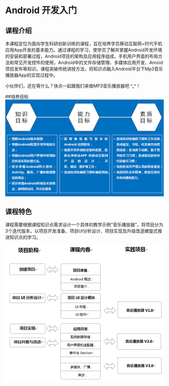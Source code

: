 # Android 开发入门

## 课程介绍

本课程定位为面向学生科研创新训练的课程，旨在培养学员移动互联网+时代手机应用App开发的基本能力。通过课程的学习，使学员了解并掌握Android开发环境的安装和部署过程，Android项目的架构及应用程序组成，手机用户界面的布局方法和常见开发控件的使用，Android中的文件存储管理、多媒体应用开发、Anroid项目发布等知识。课程突破传统讲授方法，将知识点融入Android平台下Mp3音乐播放器App的实现过程中。

小伙伴们，还在等什么？快点一起跟我们来做MP3音乐播放器吧  ^_^！

##培养目标
![training_target.png](/images/introduce/training_target.png)

## 课程特色
课程需要根据课程知识点需求设计一个具体的教学示例“音乐播放器”，将项目分为3个迭代版本，以项目开发准备、项目UI分析设计、项目实现及升级改造螺旋式推进知识点的学习。

![course_characteristics.png](images/introduce/course_characteristics.png)


